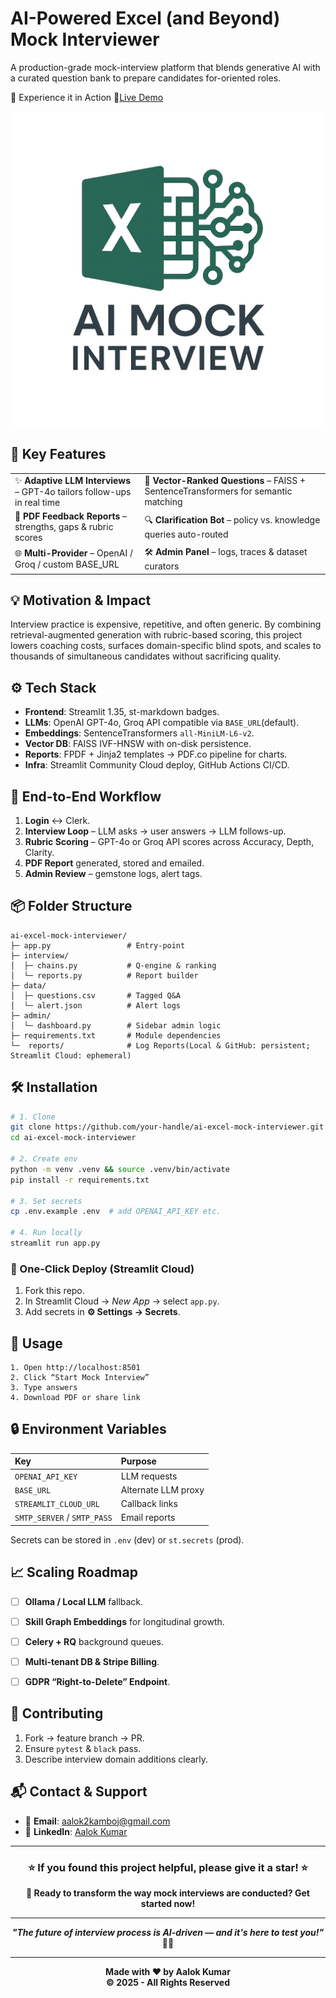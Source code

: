# AI-Powered Excel (and Beyond) Mock Interviewer

A production-grade mock-interview platform that blends generative AI with a curated question bank to prepare candidates for-oriented roles.

🎯 Experience it in Action
🔗[Live Demo](https://ai-mock-interviewer-1.streamlit.app/)

<img src="images/logo.png" alt="logo" width="520"/>

## 🚀 Key Features

|  |  |
| :-- | :-- |
| ✨ **Adaptive LLM Interviews** – GPT-4o tailors follow-ups in real time | 🧠 **Vector-Ranked Questions** – FAISS + SentenceTransformers for semantic matching |
| 📑 **PDF Feedback Reports** – strengths, gaps \& rubric scores | 🔍 **Clarification Bot** – policy vs. knowledge queries auto-routed |
| 🌐 **Multi-Provider** – OpenAI / Groq / custom BASE_URL  | 🛠️ **Admin Panel** – logs, traces \& dataset curators |

## 💡 Motivation \& Impact

Interview practice is expensive, repetitive, and often generic. By combining retrieval-augmented generation with rubric-based scoring, this project lowers coaching costs, surfaces domain-specific blind spots, and scales to thousands of simultaneous candidates without sacrificing quality.



## ⚙️ Tech Stack

* **Frontend**: Streamlit 1.35, st-markdown badges.
* **LLMs**: OpenAI GPT-4o, Groq API compatible via `BASE_URL`(default).
* **Embeddings**: SentenceTransformers `all-MiniLM-L6-v2`.
* **Vector DB**: FAISS IVF-HNSW with on-disk persistence.
* **Reports**: FPDF + Jinja2 templates → PDF.co pipeline for charts.
* **Infra**: Streamlit Community Cloud deploy, GitHub Actions CI/CD.


## 🔁 End-to-End Workflow

1. **Login** ↔ Clerk.
2. **Interview Loop** – LLM asks → user answers → LLM follows-up.
3. **Rubric Scoring** – GPT-4o or Groq API scores across Accuracy, Depth, Clarity.
4. **PDF Report** generated, stored and emailed.
5. **Admin Review** – gemstone logs, alert tags.

## 📦 Folder Structure

```text
ai-excel-mock-interviewer/
├─ app.py                 # Entry-point
├─ interview/
│  ├─ chains.py           # Q-engine & ranking
│  └─ reports.py          # Report builder
├─ data/
│  ├─ questions.csv       # Tagged Q&A
│  └─ alert.json          # Alert logs
├─ admin/
│  └─ dashboard.py        # Sidebar admin logic
├─ requirements.txt       # Module dependencies
└─  reports/              # Log Reports(Local & GitHub: persistent; Streamlit Cloud: ephemeral)
```


## 🛠️ Installation

```bash
# 1. Clone
git clone https://github.com/your-handle/ai-excel-mock-interviewer.git
cd ai-excel-mock-interviewer

# 2. Create env
python -m venv .venv && source .venv/bin/activate
pip install -r requirements.txt

# 3. Set secrets
cp .env.example .env  # add OPENAI_API_KEY etc.

# 4. Run locally
streamlit run app.py
```


### 🚀 One-Click Deploy (Streamlit Cloud)

1. Fork this repo.
2. In Streamlit Cloud → *New App* → select `app.py`.
3. Add secrets in **⚙️ Settings → Secrets**.

## 🧪 Usage

```text
1. Open http://localhost:8501
2. Click “Start Mock Interview”
3. Type answers
4. Download PDF or share link
```

## 🔒 Environment Variables

| Key | Purpose |
| :-- | :-- |
| `OPENAI_API_KEY` | LLM requests |
| `BASE_URL` | Alternate LLM proxy |
| `STREAMLIT_CLOUD_URL` | Callback links |
| `SMTP_SERVER` / `SMTP_PASS` | Email reports |

Secrets can be stored in `.env` (dev) or `st.secrets` (prod).

## 📈 Scaling Roadmap

- [ ] **Ollama / Local LLM** fallback.
- [ ] **Skill Graph Embeddings** for longitudinal growth.
- [ ] **Celery + RQ** background queues.
- [ ] **Multi-tenant DB \& Stripe Billing**.
- [ ] **GDPR “Right-to-Delete” Endpoint**.


## 🤝 Contributing

1. Fork → feature branch → PR.
2. Ensure `pytest` \& `black` pass.
3. Describe interview domain additions clearly.

## 📬 Contact \& Support

- 📧 **Email**: [aalok2kamboj@gmail.com](mailto:aalok2kamboj@gmail.com)
- 💼 **LinkedIn**: [Aalok Kumar](https://www.linkedin.com/in/aalok-kumar-82754a14b/)


---

<div align="center">

### **⭐ If you found this project helpful, please give it a star! ⭐**

**🚀 Ready to transform the way mock interviews are conducted? Get started now!**

---

***"The future of interview process is AI-driven — and it's here to test you!"*** 🤖🎯

</div>

---

<div align="center">

**Made with ❤️ by Aalok Kumar**  
**© 2025 - All Rights Reserved**

</div>